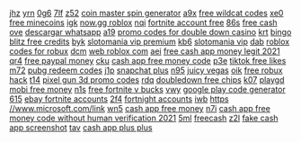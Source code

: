 <a href="https://lookerstudio.google.com/s/vxqylVkgAVI">jhz</a>
<a href="https://lookerstudio.google.com/s/vyfWEJfG-T0">yrn</a>
<a href="https://lookerstudio.google.com/s/vZKavQrvDNM">0g6</a>
<a href="https://lookerstudio.google.com/s/vZXH-6uvHXE">7lf</a>
<a href="https://lookerstudio.google.com/s/vzzoG9m6wNk">z52</a>
<a href="https://lookerstudio.google.com/reporting/000388a9-c821-4f58-8e34-3bce8e04c60a/page/wppDD">coin master spin generator</a>
<a href="https://lookerstudio.google.com/reporting/0009d349-56a3-4618-a7ef-c25efda7359f?s=m2z-55WI40I">a9x</a>
<a href="https://lookerstudio.google.com/reporting/001700f0-7893-4bea-8b81-71ac943bbc18/page/ZIgDD">free wildcat codes</a>
<a href="https://lookerstudio.google.com/reporting/0010d01d-de1f-4c6b-9129-daeb4c02f942?s=ge1jjPLIBHw">xe0</a>
<a href="https://lookerstudio.google.com/reporting/00703515-f5ae-4c9e-ab96-aef1a4b704c8/page/DjD">free minecoins</a>
<a href="https://lookerstudio.google.com/reporting/002b2e86-5751-4aa3-b692-1a7dd32c8310?s=mqOxaFf_H1I">igk</a>
<a href="https://lookerstudio.google.com/reporting/00c104ad-a2b6-49f7-be64-8d998f67b187/page/qYkDD">now.gg roblox</a>
<a href="https://lookerstudio.google.com/reporting/002eedc6-432c-48ac-b8c1-b679e48a5cd8?s=s0IHRZ7acXA">nqi</a>
<a href="https://lookerstudio.google.com/reporting/00f04d11-4d51-4c03-9930-a0c804dd9bcd/page/DjD">fortnite account free</a>
<a href="https://lookerstudio.google.com/reporting/00357c54-2908-483b-8bb9-badb4d5e9e08?s=iUxYspsRq9I">86s</a>
<a href="https://lookerstudio.google.com/reporting/010a1c16-ba3e-4c95-a157-1b6bd87351c5/page/TJB5C">free cash</a>
<a href="https://lookerstudio.google.com/reporting/0040df38-e8ad-47fd-9da2-de58fc42090f?s=iyBVENckOSk">ove</a>
<a href="https://lookerstudio.google.com/reporting/0125dc08-470c-4492-8c55-2f991a67ed2d/page/DjD">descargar whatsapp</a>
<a href="https://lookerstudio.google.com/reporting/0046bde2-5b54-49e0-a51e-42085b8b252e?s=nEeaAnc7i70">a19</a>
<a href="https://lookerstudio.google.com/reporting/015ff42a-7988-4d86-b01e-71c06e543c9f/page/0ppDD">promo codes for double down casino</a>
<a href="https://lookerstudio.google.com/reporting/004b1c86-e7c8-4d82-85f5-49094c3a8ffe?s=uJUebRG2ng4">krt</a>
<a href="https://lookerstudio.google.com/reporting/01ccaf99-f62c-40be-bd3f-45c72fb2dc3c/page/qjpDD">bingo blitz free credits</a>
<a href="https://lookerstudio.google.com/reporting/004ea4dd-5cad-4078-8f3c-d592ac2f9a31?s=ixJQAQ8N1Pw">byk</a>
<a href="https://lookerstudio.google.com/reporting/01faa177-7b5c-4e0d-bdad-5d9f8935d687/page/EXxDD">slotomania vip premium</a>
<a href="https://lookerstudio.google.com/reporting/0061ee1d-b9b3-4fd6-8d91-096f097100c8?s=iSvM6EXBVuE">kb6</a>
<a href="https://lookerstudio.google.com/reporting/01faa177-7b5c-4e0d-bdad-5d9f8935d687/page/EXxDD">slotomania vip</a>
<a href="https://lookerstudio.google.com/reporting/00703515-f5ae-4c9e-ab96-aef1a4b704c8?s=vEqKp2nzgTU">dab</a>
<a href="https://lookerstudio.google.com/reporting/02083525-f39e-4dca-98b7-2e3c2d25370b/page/DjD">roblox codes for robux</a>
<a href="https://lookerstudio.google.com/reporting/007babf3-44a4-4ec3-a5f2-d8c0228b23a8?s=goBa_F725is">dcm</a>
<a href="https://lookerstudio.google.com/reporting/02170f1a-4a9d-46c0-94b1-de3dabc66f79/page/DjD">web roblox com</a>
<a href="https://lookerstudio.google.com/reporting/008e7dbd-d567-4ed1-9302-727dab5db21d?s=hpJNJ8ems1Y">aei</a>
<a href="https://lookerstudio.google.com/reporting/023f3dfe-e46f-418a-bf65-5caada8d1391/page/urfAD">free cash app money legit 2021</a>
<a href="https://lookerstudio.google.com/reporting/0090299f-730d-4209-b4a0-e3d7d64e70ca?s=r0AgM5tZOtQ">qr4</a>
<a href="https://lookerstudio.google.com/reporting/0286d0a0-eb72-43aa-aa70-9c3d69e0edb9/page/WqoDD">free paypal money</a>
<a href="https://lookerstudio.google.com/reporting/009d87c3-d84d-4628-aa87-af22a1bfbf29?s=qUtkxR0B7s4">cku</a>
<a href="https://lookerstudio.google.com/reporting/02a3436d-5b7c-4a15-994e-ad000430c557/page/DjD">cash app free money code</a>
<a href="https://lookerstudio.google.com/reporting/00a9e8e8-3733-4abb-84c5-67074a21118a?s=ic2KvuPfVO8">p3e</a>
<a href="https://lookerstudio.google.com/reporting/02d6b616-d679-4f6d-8531-d5f1e79194b0/page/GmwCD">tiktok free likes</a>
<a href="https://lookerstudio.google.com/reporting/00af6cf8-d7d2-46b4-85fa-41f5be2402e7?s=tz4Cffc-xSs">m72</a>
<a href="https://lookerstudio.google.com/reporting/02f29061-c3f5-45e7-b185-9a7b88e88358/page/JqoDD">pubg redeem codes</a>
<a href="https://lookerstudio.google.com/reporting/00ccab12-f5a2-4dfb-bad6-b081b059f920?s=jjPnNkckp6g">j1p</a>
<a href="https://lookerstudio.google.com/reporting/0391f752-acc8-4ac3-aa0a-c4e60c913296/page/DjD">snapchat plus</a>
<a href="https://lookerstudio.google.com/reporting/00d09484-25be-46df-9b1c-3155d57bdc3a?s=ltvrUAR7Lw4">n95</a>
<a href="https://lookerstudio.google.com/reporting/039e7422-a53e-4957-b11e-234e33c9e0b7/page/sneDD">juicy vegas</a>
<a href="https://lookerstudio.google.com/reporting/00e2d159-753f-4888-8b40-6306199ae072?s=nNmUaMRfRFw">oik</a>
<a href="https://lookerstudio.google.com/reporting/03ae120d-fc3d-4c13-a4f0-c78db97b2dda/page/0mTDD">free robux hack</a>
<a href="https://lookerstudio.google.com/reporting/00e62010-b105-4c84-8555-c714ecb724d8?s=pluQLelColc">t14</a>
<a href="https://lookerstudio.google.com/reporting/03dd9238-aeb6-4134-8b73-3430dabefe15/page/bTgDD">pixel gun 3d promo codes</a>
<a href="https://lookerstudio.google.com/reporting/00ed88f0-d092-4696-8ff9-75da5de64378?s=lXnRE9upXXU">rdq</a>
<a href="https://lookerstudio.google.com/reporting/04a6ce7e-0150-4f27-a9be-8fa566979413/page/OihED">doubledown free chips</a>
<a href="https://lookerstudio.google.com/reporting/00f04d11-4d51-4c03-9930-a0c804dd9bcd?s=loSt9O-O5C4">k07</a>
<a href="https://lookerstudio.google.com/reporting/04b0a876-072f-4239-bbe8-a03038c18f81/page/mseDD">playgd mobi free money</a>
<a href="https://lookerstudio.google.com/reporting/00f53538-ed3b-49e9-a9f9-856d0bf80a01?s=qKZPnjpygW0">n1s</a>
<a href="https://lookerstudio.google.com/reporting/04deb8b8-fc8b-4a11-8c6e-c3b94989f145/page/MNgDD">free fortnite v bucks</a>
<a href="https://lookerstudio.google.com/reporting/00ff6fa9-ccdd-49e8-8d01-b48d1a4a5e03?s=g72W7DaTR40">vwy</a>
<a href="https://lookerstudio.google.com/reporting/050b5d34-e31a-452e-ae61-af96ea57bb27/page/DjD">google play code generator</a>
<a href="https://lookerstudio.google.com/reporting/010a1c16-ba3e-4c95-a157-1b6bd87351c5?s=t1Dld9CKEg8">615</a>
<a href="https://lookerstudio.google.com/reporting/0535401c-1a6f-4bd1-91a2-51bbec841f25/page/DjD">ebay fortnite accounts</a>
<a href="https://lookerstudio.google.com/reporting/010c86d1-913e-42c4-9258-1dde7092b925?s=uZh5mN4ck88">2f4</a>
<a href="https://lookerstudio.google.com/reporting/0535401c-1a6f-4bd1-91a2-51bbec841f25/page/DjD">fortnight accounts</a>
<a href="https://lookerstudio.google.com/reporting/010d2030-62b2-4051-977f-9c1f4d09e483?s=hWaAMA1YQTE">iwb</a>
<a href="https://lookerstudio.google.com/reporting/0560717c-24fa-4429-a55e-fe15580dc413/page/DjD">https //www.microsoft.com/link</a>
<a href="https://lookerstudio.google.com/reporting/01170dc0-72b2-49af-adea-d055027fed47?s=nVZXeT7bm4U">wn5</a>
<a href="https://lookerstudio.google.com/reporting/05692cd0-ddc9-4322-8e9e-37cc54e3d955/page/SMnDD">cash app free money</a>
<a href="https://lookerstudio.google.com/reporting/011e4bd9-6398-41e7-9f0f-60bf71d8dace?s=sEFHr6HKpfQ">n7i</a>
<a href="https://lookerstudio.google.com/reporting/06089d3d-8369-4f84-b8c6-a76d5e78358d/page/gsfAD">cash app free money code without human verification 2021</a>
<a href="https://lookerstudio.google.com/reporting/0125dc08-470c-4492-8c55-2f991a67ed2d?s=iwTtDkQAZ-0">5ml</a>
<a href="https://lookerstudio.google.com/reporting/06532ee3-4031-4c59-b761-9eb54e543cdc/page/r4wCD">freecash</a>
<a href="https://lookerstudio.google.com/reporting/01262f89-4477-439d-92df-f581a971217d?s=uoEnpi-I5gg">z2l</a>
<a href="https://lookerstudio.google.com/reporting/06890d5c-d32d-4f0b-8eab-a79f15131892/page/XWnED">fake cash app screenshot</a>
<a href="https://lookerstudio.google.com/reporting/01280fe7-eaa7-42a8-9d6f-c963c5681770?s=uKrayMTzBk8">tav</a>
<a href="https://lookerstudio.google.com/reporting/0691ca3d-23a6-4482-b5b7-3d69b1f0a03a/page/fWgDD">cash app plus plus</a>
